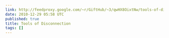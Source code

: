 ```yaml
---
link: http://feedproxy.google.com/~r/GiftHub/~3/qwHX8OixtNw/tools-of-disconnection.html
date: 2010-12-29 05:58 UTC
published: true
title: Tools of Disconnection
tags: []
---
```



